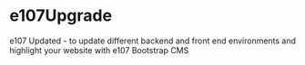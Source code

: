 # e107Upgrade
e107 Updated - to update different backend and front end environments and highlight your website with e107 Bootstrap CMS
